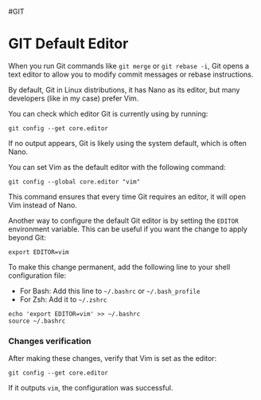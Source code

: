#GIT 

# GIT Default Editor

When you run Git commands like `git merge` or `git rebase -i`, Git opens a text editor to allow you to modify commit messages or rebase instructions. 

By default, Git in Linux distributions, it has Nano as its editor, but many developers (like in my case) prefer Vim.

You can check which editor Git is currently using by running:

```
git config --get core.editor
```

If no output appears, Git is likely using the system default, which is often Nano.

You can set Vim as the default editor with the following command:

```
git config --global core.editor "vim"
```

This command ensures that every time Git requires an editor, it will open Vim instead of Nano.

Another way to configure the default Git editor is by setting the `EDITOR` environment variable. This can be useful if you want the change to apply beyond Git:

```
export EDITOR=vim
```

To make this change permanent, add the following line to your shell configuration file:

- For Bash: Add this line to `~/.bashrc` or `~/.bash_profile`
- For Zsh: Add it to `~/.zshrc`

```
echo 'export EDITOR=vim' >> ~/.bashrc
source ~/.bashrc
```

### Changes verification

After making these changes, verify that Vim is set as the editor:

```
git config --get core.editor
```

If it outputs `vim`, the configuration was successful.